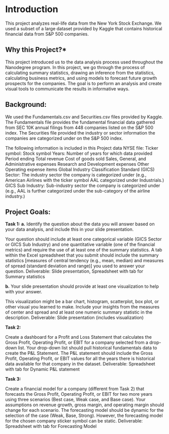 # **Introduction**

This project analyzes real-life data from the New York Stock Exchange. We used a subset of a large dataset provided by Kaggle that contains historical financial data from S&P 500 companies. 

## **Why this Project?***

This project introduced us to the data analysis process used throughout the Nanodegree program. In this project, we go through the process of calculating summary statistics, drawing an inference from the statistics, calculating business metrics, and using models to forecast future growth prospects for the companies. The goal is to perform an analysis and create visual tools to communicate the results in informative ways.



## **Background:**

We used the Fundamentals.csv and Securities.csv files provided by Kaggle. The Fundamentals file provides the fundamental financial data gathered from SEC 10K annual filings from 448 companies listed on the S&P 500 index. The Securities file provided the industry or sector information the companies are categorized under on the S&P 500 index.

The following information is included in this Project data NYSE file:
Ticker symbol: Stock symbol
Years: Number of years for which data provided
Period ending
Total revenue
Cost of goods sold
Sales, General, and Administrative expenses
Research and Development expenses
Other Operating expense items
Global Industry Classification Standard (GICS) Sector: The industry sector the company is categorized under (e.g., American Airlines with the ticker symbol AAL categorized under Industrials.)
GICS Sub Industry: Sub-industry sector the company is categorized under (e.g., AAL is further categorized under the sub-category of the airline industry.)

## **Project Goals:**

**Task 1:**
**a.** Identify the question about the data you will answer based on your data analysis, and include this in your slide presentation.

Your question should include at least one categorical variable (GICS Sector or GICS Sub Industry) and one quantitative variable (one of the financial metrics) and require the use of at least one of the summary statistics.
A tab within the Excel spreadsheet that you submit should include the summary statistics [measures of central tendency (e.g., mean, median) and measures of spread (standard deviation and range)] you used to answer your question.
Deliverable: Slide presentation, Spreadsheet with tab for Summary statistics

**b.** Your slide presentation should provide at least one visualization to help with your answer.

This visualization might be a bar chart, histogram, scatterplot, box plot, or other visual you learned to make. Include your insights from the measures of center and spread and at least one numeric summary statistic in the description.
Deliverable: Slide presentation (includes visualization)

**Task 2:**

Create a dashboard for a Profit and Loss Statement that calculates the Gross Profit, Operating Profit, or EBIT for a company selected from a drop-down list.
Your drop-down list should pull historical fundamentals data to create the P&L Statement.
The P&L statement should include the Gross Profit, Operating Profit, or EBIT values for all the years there is historical data available for that company in the dataset.
Deliverable: Spreadsheet with tab for Dynamic P&L statement

**Task 3:**

Create a financial model for a company (different from Task 2) that forecasts the Gross Profit, Operating Profit, or EBIT for two more years using three scenarios (Best case, Weak case, and Base case).
Your assumptions on revenue growth, gross margin, and operating margin should change for each scenario.
The forecasting model should be dynamic for the selection of the case (Weak, Base, Strong). However, the forecasting model for the chosen company sticker symbol can be static.
Deliverable: Spreadsheet with tab for Forecasting Model

